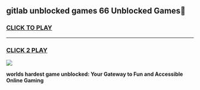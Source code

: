 
## gitlab unblocked games 66 Unblocked Games👋
<h3>
<a href="https://premium.freeplayer.one?title=gitlab_unblocked_games_66&ref=16F">CLICK TO PLAY</a></h3>
<hr>

<h3>
<a href="https://premium.freeplayer.one?title=gitlab_unblocked_games_66&ref=16F">CLICK 2 PLAY</a>
  
</h3>

<a href="https://premium.freeplayer.one?title=gitlab_unblocked_games_66&ref=16F/"><img src="https://clearcache.store/games.png"></a>


**worlds hardest game unblocked: Your Gateway to Fun and Accessible Online Gaming**
